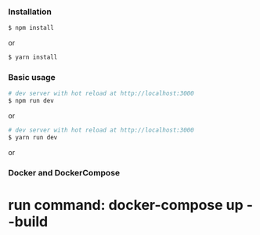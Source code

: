 ### Installation

``` bash
$ npm install
```

or

``` bash
$ yarn install
```

### Basic usage

``` bash
# dev server with hot reload at http://localhost:3000
$ npm run dev  
```

or 

``` bash
# dev server with hot reload at http://localhost:3000
$ yarn run dev
```

or
### Docker and DockerCompose
# run command: docker-compose up --build

